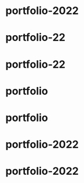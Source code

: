 # portfolio-2022
# portfolio-22
# portfolio-22
# portfolio
# portfolio
# portfolio-2022
# portfolio-2022
